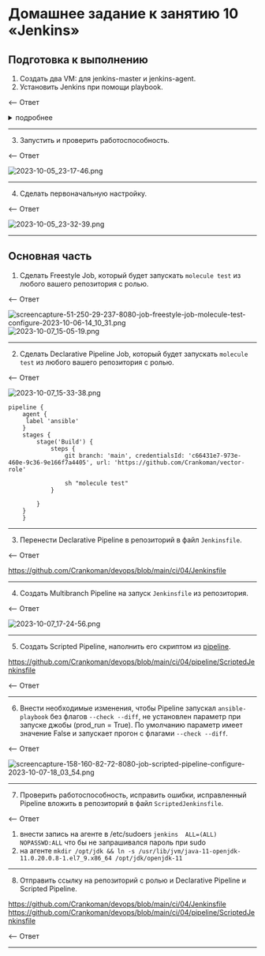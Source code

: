 # Домашнее задание к занятию 10 «Jenkins»

## Подготовка к выполнению

1. Создать два VM: для jenkins-master и jenkins-agent.
2. Установить Jenkins при помощи playbook.

<-- Ответ

<details>  
<summary>подробнее</summary>
`ansible-playbook -i inventory/cicd/hosts.yml site.yml`

```commandline
PLAY [Preapre all hosts] ***************************************************************************************************************************************

TASK [Gathering Facts] *****************************************************************************************************************************************
The authenticity of host '84.201.140.138 (84.201.140.138)' can't be established.
ED25519 key fingerprint is SHA256:e0NPIud35yR2z6+nVG2isjdIrM3tg2bJoZOR9aTZPrI.
This key is not known by any other names
The authenticity of host '84.201.161.86 (84.201.161.86)' can't be established.
ED25519 key fingerprint is SHA256:CAi+Zjeid1YtzOvsScLXQw7NYHa74M2GdtR+M2pf4jg.
This key is not known by any other names
Are you sure you want to continue connecting (yes/no/[fingerprint])? yes
ok: [jenkins-master-01]
yes
ok: [jenkins-agent-01]

TASK [Create group] ********************************************************************************************************************************************
changed: [jenkins-master-01]
changed: [jenkins-agent-01]

TASK [Create user] *********************************************************************************************************************************************
changed: [jenkins-agent-01]
changed: [jenkins-master-01]

TASK [Install JDK] *********************************************************************************************************************************************
changed: [jenkins-agent-01]
changed: [jenkins-master-01]

PLAY [Get Jenkins master installed] ****************************************************************************************************************************

TASK [Gathering Facts] *****************************************************************************************************************************************
ok: [jenkins-master-01]

TASK [Get repo Jenkins] ****************************************************************************************************************************************
changed: [jenkins-master-01]

TASK [Add Jenkins key] *****************************************************************************************************************************************
changed: [jenkins-master-01]

TASK [Install epel-release] ************************************************************************************************************************************
changed: [jenkins-master-01]

TASK [Install Jenkins and requirements] ************************************************************************************************************************
changed: [jenkins-master-01]

TASK [Ensure jenkins agents are present in known_hosts file] ***************************************************************************************************
# 84.201.161.86:22 SSH-2.0-OpenSSH_7.4
# 84.201.161.86:22 SSH-2.0-OpenSSH_7.4
# 84.201.161.86:22 SSH-2.0-OpenSSH_7.4
# 84.201.161.86:22 SSH-2.0-OpenSSH_7.4
# 84.201.161.86:22 SSH-2.0-OpenSSH_7.4
changed: [jenkins-master-01] => (item=jenkins-agent-01)
[WARNING]: Module remote_tmp /home/jenkins/.ansible/tmp did not exist and was created with a mode of 0700, this may cause issues when running as another user.
To avoid this, create the remote_tmp dir with the correct permissions manually

TASK [Start Jenkins] *******************************************************************************************************************************************
changed: [jenkins-master-01]

PLAY [Prepare jenkins agent] ***********************************************************************************************************************************

TASK [Gathering Facts] *****************************************************************************************************************************************
ok: [jenkins-agent-01]

TASK [Add master publickey into authorized_key] ****************************************************************************************************************
changed: [jenkins-agent-01]

TASK [Create agent_dir] ****************************************************************************************************************************************
changed: [jenkins-agent-01]

TASK [Add docker repo] *****************************************************************************************************************************************
changed: [jenkins-agent-01]

TASK [Install some required] ***********************************************************************************************************************************
changed: [jenkins-agent-01]

TASK [Update pip] **********************************************************************************************************************************************
changed: [jenkins-agent-01]

TASK [Install Ansible] *****************************************************************************************************************************************
changed: [jenkins-agent-01]

TASK [Reinstall Selinux] ***************************************************************************************************************************************
changed: [jenkins-agent-01]

TASK [Add local to PATH] ***************************************************************************************************************************************
changed: [jenkins-agent-01]

TASK [Create docker group] *************************************************************************************************************************************
ok: [jenkins-agent-01]

TASK [Add jenkinsuser to dockergroup] **************************************************************************************************************************
changed: [jenkins-agent-01]

TASK [Restart docker] ******************************************************************************************************************************************
changed: [jenkins-agent-01]

TASK [Install agent.jar] ***************************************************************************************************************************************
changed: [jenkins-agent-01]

PLAY RECAP *****************************************************************************************************************************************************
jenkins-agent-01           : ok=17   changed=14   unreachable=0    failed=0    skipped=0    rescued=0    ignored=0
jenkins-master-01          : ok=11   changed=9    unreachable=0    failed=0    skipped=0    rescued=0    ignored=0
```

</details>

---

3. Запустить и проверить работоспособность.

<-- Ответ

![2023-10-05_23-17-46.png](img%2F2023-10-05_23-17-46.png)

---

4. Сделать первоначальную настройку.

<-- Ответ

![2023-10-05_23-32-39.png](img%2F2023-10-05_23-32-39.png)

---

## Основная часть

1. Сделать Freestyle Job, который будет запускать `molecule test` из любого вашего репозитория с ролью.

<-- Ответ

![screencapture-51-250-29-237-8080-job-freestyle-job-molecule-test-configure-2023-10-06-14_10_31.png](img%2Fscreencapture-51-250-29-237-8080-job-freestyle-job-molecule-test-configure-2023-10-06-14_10_31.png)
![2023-10-07_15-05-19.png](img%2F2023-10-07_15-05-19.png)

---

2. Сделать Declarative Pipeline Job, который будет запускать `molecule test` из любого вашего репозитория с ролью.

<-- Ответ

![2023-10-07_15-33-38.png](img%2F2023-10-07_15-33-38.png)

```
pipeline {
    agent {
     label 'ansible'   
    }
    stages {
        stage('Build') {
            steps {
                git branch: 'main', credentialsId: 'c66431e7-973e-460e-9c36-9e166f7a4405', url: 'https://github.com/Crankoman/vector-role'

                sh "molecule test"
            }

        }
    }
    }
```

---

3. Перенести Declarative Pipeline в репозиторий в файл `Jenkinsfile`.

<-- Ответ

https://github.com/Crankoman/devops/blob/main/ci/04/Jenkinsfile

---

4. Создать Multibranch Pipeline на запуск `Jenkinsfile` из репозитория.

<-- Ответ

![2023-10-07_17-24-56.png](img%2F2023-10-07_17-24-56.png)

---

5. Создать Scripted Pipeline, наполнить его скриптом из [pipeline](./pipeline).

https://github.com/Crankoman/devops/blob/main/ci/04/pipeline/ScriptedJenkinsfile

<-- Ответ

---

6. Внести необходимые изменения, чтобы Pipeline запускал `ansible-playbook` без флагов `--check --diff`, 
не установлен параметр при запуске джобы (prod_run = True). 
По умолчанию параметр имеет значение False и запускает прогон с флагами `--check --diff`.

<-- Ответ

![screencapture-158-160-82-72-8080-job-scripted-pipeline-configure-2023-10-07-18_03_54.png](img%2Fscreencapture-158-160-82-72-8080-job-scripted-pipeline-configure-2023-10-07-18_03_54.png)

---

7. Проверить работоспособность, исправить ошибки, исправленный Pipeline вложить в репозиторий в файл `ScriptedJenkinsfile`.

<-- Ответ

1. внести запись на агенте в /etc/sudoers `jenkins  ALL=(ALL) NOPASSWD:ALL` что бы не запрашивался пароль при sudo
2. на агенте `mkdir /opt/jdk && ln -s /usr/lib/jvm/java-11-openjdk-11.0.20.0.8-1.el7_9.x86_64 /opt/jdk/openjdk-11`


---

8. Отправить ссылку на репозиторий с ролью и Declarative Pipeline и Scripted Pipeline.


https://github.com/Crankoman/devops/blob/main/ci/04/Jenkinsfile
https://github.com/Crankoman/devops/blob/main/ci/04/pipeline/ScriptedJenkinsfile

<-- Ответ

---
